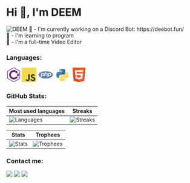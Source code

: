<h1 align="left">Hi 👋, I'm DEEM</h1> 
<img alt="DEEM" src="https://readme-typing-svg.herokuapp.com?vCenter=true&lines=Backend+Developer;Video+Maker;Discord+Bot+Developer">
🤖 - I'm currently working on a Discord Bot: https://deebot.fun/
<br>🔧 - I'm learning to program
<br>🎥 - I'm a full-time Video Editor
<h3 align="left">Languages:</h3> 

<img src="https://raw.githubusercontent.com/devicons/devicon/master/icons/csharp/csharp-line.svg" width="40"><img src="https://raw.githubusercontent.com/devicons/devicon/2809b567852a4648062a2d3e7c1c531367458c0b/icons/javascript/javascript-original.svg" width="40">
<img src="https://raw.githubusercontent.com/devicons/devicon/2809b567852a4648062a2d3e7c1c531367458c0b/icons/php/php-plain.svg" width="40">
<img src="https://github.com/devicons/devicon/raw/master/icons/python/python-original.svg" width="40">  <img src="https://raw.githubusercontent.com/devicons/devicon/2809b567852a4648062a2d3e7c1c531367458c0b/icons/html5/html5-original.svg" width="40">   


<h3 align="left">GitHub Stats:</h3> 

| Most used languages | Streaks |
| --- | --- |
| ![Languages](https://github-readme-stats.vercel.app/api/top-langs/?username=DEEM-0001&theme=onedark&hide_title=true&show_icons=true&layout=compact&bg_color=00000000&border_color=00000000) | ![Streaks](http://github-readme-streak-stats.herokuapp.com?user=DEEM-0001&theme=onedark&date_format=M%20j%5B%2C%20Y%5D&background=00000000&border=00000000) |

| Stats | Trophees |
| --- | --- |
| ![Stats](https://github-readme-stats.vercel.app/api?username=DEEM-0001&theme=onedark&show_icons=true&count_private=true&hide_title=true&bg_color=00000000&border_color=00000000) | ![Trophees](https://github-profile-trophy.vercel.app/?username=DEEM-0001&theme=onedark&row=2&column=3&no-frame=true&no-bg=true) |
  
<h3 align="left">Contact me:</h3> 
<div>
  <a href="https://www.youtube.com/channel/UCVEyOe7MeVJlkLu3obG9jVw" target="_blank"><img src="https://img.shields.io/badge/YouTube-FF0000?style=for-the-badge&logo=youtube&logoColor=white" target="_blank"></a>
  <a href="https://www.instagram.com/alex.deemoff/" target="_blank"><img src="https://img.shields.io/badge/-Instagram-%23E4405F?style=for-the-badge&logo=instagram&logoColor=white" target="_blank"></a>
 <a href="https://support.deebot.fun/" target="_blank"><img src="https://img.shields.io/badge/Discord-7289DA?style=for-the-badge&logo=discord&logoColor=white" target="_blank"></a> 
